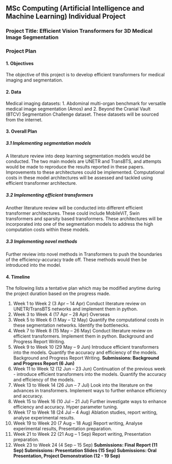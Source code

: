 ## MSc Computing (Artificial Intelligence and Machine Learning) Individual Project

### Project Title: Efficient Vision Transformers for 3D Medical Image Segmentation

### Project Plan

#### 1. Objectives

The objective of this project is to develop efficient transformers for medical imaging and segmentation.

#### 2. Data

Medical imaging datasets: 1. Abdominal multi-organ benchmark for versatile medical image segmentation (Amos) and 2. Beyond the Cranial Vault (BTCV) Segmentation Challenge dataset. These datasets will be sourced from the internet.

#### 3. Overall Plan

##### 3.1 Implementing segmentation models

A literature review into deep learning segmentation models would be conducted. The two main models are UNETR and TransBTS, and attempts would be made to reproduce the results reported in these papers. Improvements to these architectures could be implemented. Computational costs in these model architectures will be assessed and tackled using efficient transformer architecture.

##### 3.2 Implementing efficient transformers

Another literature review will be conducted into different efficient transformer architectures. These could include MobileViT, Swin transformers and sparsity based transformers. These architectures will be incorporated into one of the segmentation models to address the high computation costs within these models.

##### 3.3 Implementing novel methods

Further review into novel methods in Transformers to push the boundaries of the efficiency-accuracy trade off. These methods would then be introduced into the model.

#### 4. Timeline

The following lists a tentative plan which may be modified anytime during the project duration based on the progress made.

1. Week 1 to Week 2 (3 Apr – 14 Apr)
Conduct literature review on UNETR/TransBTS networks and implement them in python.
2. Week 3 to Week 4 (17 Apr – 28 Apr)
Overseas
3. Week 5 to Week 6 (1 May – 12 May)
Quantify the computational costs in these segmentation networks. Identify the bottlenecks.
4. Week 7 to Week 8 (15 May – 26 May)
Conduct literature review on efficient transformers. Implement them in python. Background and Progress Report Writing.
5. Week 9 to Week 10 (29 May – 9 Jun)
Introduce efficient transformers into the models. Quantify the accuracy and efficiency of the models. Background and Progress Report Writing.
**Submissions: Background and Progress Report (6 Jun)**
6. Week 11 to Week 12 (12 Jun – 23 Jun)
Continuation of the previous week - introduce efficient transformers into the models. Quantify the accuracy and efficiency of the models.
7. Week 13 to Week 14 (26 Jun – 7 Jul)
Look into the literature on the advances in transformers. Implement ways to further enhance efficiency and accuracy.
8. Week 15 to Week 16 (10 Jul – 21 Jul)
Further investigate ways to enhance efficiency and accuracy. Hyper parameter tuning.
9. Week 17 to Week 18 (24 Jul – 4 Aug)
Ablation studies, report writing, analyse experimental results.
10. Week 19 to Week 20 (7 Aug – 18 Aug)
Report writing, Analyse experimental results, Presentation preparation.
11. Week 21 to Week 22 (21 Aug – 1 Sep)
Report writing, Presentation preparation.
12. Week 23 to Week 24 (4 Sep – 15 Sep)
**Submissions: Final Report (11 Sep)
Submissions: Presentation Slides (15 Sep)
Submissions: Oral Presentation, Project Demonstration (12 - 19 Sep)**
